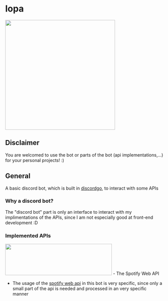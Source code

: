# lopa

<img src="https://i.imgur.com/dChbMCC.png" width="350" height="350">

## Disclaimer 
You are welcomed to use the bot or parts of the bot (api implementations,...) for your personal projects! :)

## General

A basic discord bot, which is built in [discordgo](https://github.com/bwmarrin/discordgo), to interact with some APIs

### Why a discord bot?
The "discord bot" part is only an interface to interact with my implimentations of the APIs, since I am not especially good at front-end development :D

### Implemented APIs

<img src="https://upload.wikimedia.org/wikipedia/commons/thumb/2/26/Spotify_logo_with_text.svg/1200px-Spotify_logo_with_text.svg.png" width="340" height="100">
- The Spotify Web API

- The usage of the [spotify web api](https://developer.spotify.com/documentation/web-api/) in this bot is very specific, since only a small part of the api is needed and processed in an very specific manner
